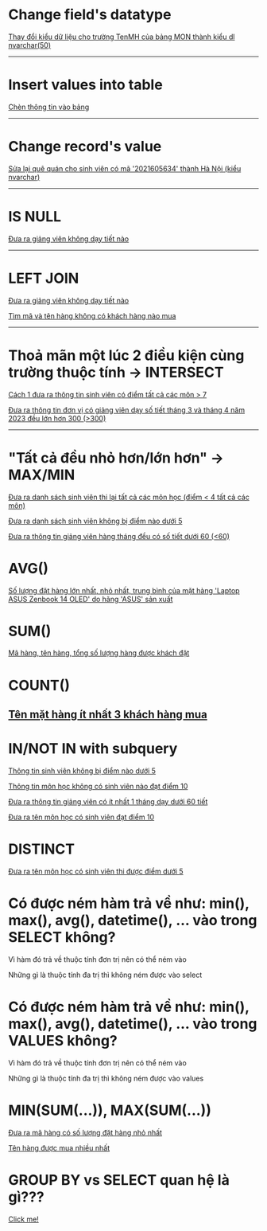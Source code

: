 # Change field's datatype

[Thay đổi kiểu dữ liệu cho trường TenMH của bảng MON thành kiểu dl nvarchar(50)](/QLDIEMSINHVIEN/README.md#thay-đổi-kiểu-dữ-liệu-cho-trường-tenmh-của-bảng-mon-thành-kiểu-dl-nvarchar50)



---
# Insert values into table

[Chèn thông tin vào bảng](/QLDIEMSINHVIEN/README.md#chèn-thông-tin-vào-bảng)



---
# Change record's value

[Sửa lại quê quán cho sinh viên có mã '2021605634' thành Hà Nội (kiểu nvarchar)](/QLDIEMSINHVIEN/README.md#sửa-lại-quê-quán-cho-sinh-viên-có-mã-2021605634-thành-hà-nội-kiểu-nvarchar)


---
# **IS NULL**

[Đưa ra giảng viên không dạy tiết nào](/QUANLYGIANGDAY/README.md#đưa-ra-giảng-viên-không-dạy-tiết-nào)



---
# **LEFT JOIN**

[Đưa ra giảng viên không dạy tiết nào](/QUANLYGIANGDAY/README.md#đưa-ra-giảng-viên-không-dạy-tiết-nào)

[Tìm mã và tên hàng không có khách hàng nào mua](/QUANLYBANHANG/README.md#tìm-mã-và-tên-hàng-không-có-khách-hàng-nào-mua)



---
# Thoả mãn một lúc 2 điều kiện cùng trường thuộc tính -> **INTERSECT**

[Cách 1 đưa ra thông tin sinh viên có điểm tất cả các môn > 7](/QLDIEMSINHVIEN/README.md#cách-1-đưa-ra-thông-tin-sinh-viên-có-điểm-tất-cả-các-môn--7)

[Đưa ra thông tin đơn vị có giảng viên dạy số tiết tháng 3 và tháng 4 năm 2023 đều lớn hơn 300 (>300)](/QUANLYGIANGDAY/README.md#đưa-ra-thông-tin-đơn-vị-có-giảng-viên-dạy-số-tiết-tháng-3-và-tháng-4-năm-2023-đều-lớn-hơn-300-300)




---
# "Tất cả đều nhỏ hơn/lớn hơn" -> **MAX/MIN**

[Đưa ra danh sách sinh viên thi lại tất cả các môn học (điểm < 4 tất cả các môn)](/QLDIEMSINHVIEN/README.md#đưa-ra-danh-sách-sinh-viên-thi-lại-tất-cả-các-môn-học-điểm--4-tất-cả-các-môn)

[Đưa ra danh sách sinh viên không bị điểm nào dưới 5](/QLDIEMSINHVIEN/README.md#đưa-ra-danh-sách-sinh-viên-không-bị-điểm-nào-dưới-5)

[Đưa ra thông tin giảng viên hàng tháng đều có số tiết dưới 60 (<60)](/QUANLYGIANGDAY/README.md#đưa-ra-thông-tin-giảng-viên-hàng-tháng-đều-có-số-tiết-dưới-60-60)


# **AVG()**
[Số lượng đặt hàng lớn nhất, nhỏ nhất, trung bình của mặt hàng 'Laptop ASUS Zenbook 14 OLED' do hãng 'ASUS' sản xuất](/QUANLYBANHANG/README.md#số-lượng-đặt-hàng-lớn-nhất-nhỏ-nhất-trung-bình-của-mặt-hàng-laptop-asus-zenbook-14-oled-do-hãng-asus-sản-xuất)

# **SUM()**
[Mã hàng, tên hàng, tổng số lượng hàng được khách đặt](/QUANLYBANHANG/README.md#mã-hàng-tên-hàng-tổng-số-lượng-hàng-được-khách-đặt)

# **COUNT()**
[Tên mặt hàng ít nhất 3 khách hàng mua](/QUANLYBANHANG/README.md#tên-mặt-hàng-ít-nhất-3-khách-hàng-mua)
---
# IN/NOT IN with subquery
[Thông tin sinh viên không bị điểm nào dưới 5](/QLDIEMSINHVIEN/README.md#thông-tin-sinh-viên-không-bị-điểm-nào-dưới-5)

[Thông tin môn học không có sinh viên nào đạt điểm 10](/QLDIEMSINHVIEN/README.md#thông-tin-môn-học-không-có-sinh-viên-nào-đạt-điểm-10)

[Đưa ra thông tin giảng viên có ít nhất 1 tháng dạy dưới 60 tiết](/QUANLYGIANGDAY/README.md#đưa-ra-thông-tin-giảng-viên-có-ít-nhất-1-tháng-dạy-dưới-60-tiết)

[Đưa ra tên môn học có sinh viên đạt điểm 10](/QLDIEMSINHVIEN/README.md#đưa-ra-tên-môn-học-có-sinh-viên-đạt-điểm-10)

# DISTINCT
[Đưa ra tên môn học có sinh viên thi được điểm dưới 5](/QLDIEMSINHVIEN/README.md#đưa-ra-tên-môn-học-có-sinh-viên-thi-được-điểm-dưới-5)

# Có được ném hàm trả về như: min(), max(), avg(), datetime(), ... vào trong SELECT không?
Vì hàm đó trả về thuộc tính đơn trị nên có thể ném vào

Những gì là thuộc tính đa trị thì không ném được vào select

# Có được ném hàm trả về như: min(), max(), avg(), datetime(), ... vào trong VALUES không?
Vì hàm đó trả về thuộc tính đơn trị nên có thể ném vào

Những gì là thuộc tính đa trị thì không ném được vào values

# **MIN(SUM(...))**, **MAX(SUM(...))**
[Đưa ra mã hàng có số lượng đặt hàng nhỏ nhất](/QUANLYBANHANG/README.md#mã-hàng-có-số-lượng-đặt-hàng-nhỏ-nhất-không-sử-dụng-sort)

[Tên hàng được mua nhiều nhất](/QUANLYBANHANG/README.md#tên-hàng-được-mua-nhiều-nhất)

# GROUP BY vs SELECT quan hệ là gì???
[Click me!](/QUANLYBANHANG/README.md#quan-hệ-giữa-select-và-group-by-là-gì)